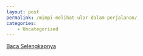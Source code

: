 ```yaml
---
layout: post
permalink: /mimpi-melihat-ular-dalam-perjalanan/
categories:
    - Uncategorized
---
```


[Baca Selengkapnya](/07)